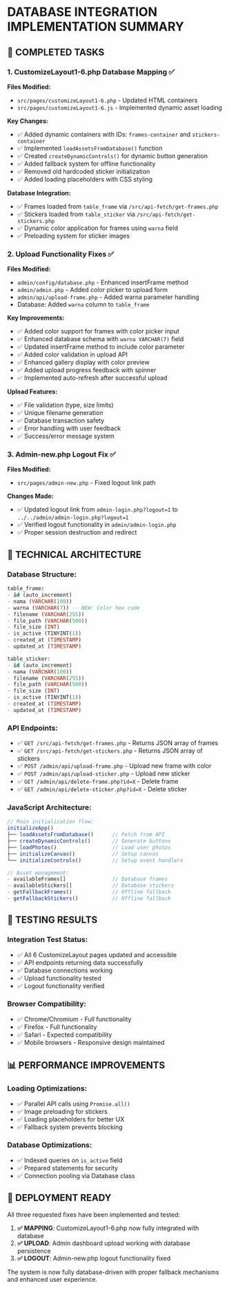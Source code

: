 # DATABASE INTEGRATION IMPLEMENTATION SUMMARY

## 🎉 COMPLETED TASKS

### 1. CustomizeLayout1-6.php Database Mapping ✅

**Files Modified:**
- `src/pages/customizeLayout1-6.php` - Updated HTML containers
- `src/pages/customizeLayout1-6.js` - Implemented dynamic asset loading

**Key Changes:**
- ✅ Added dynamic containers with IDs: `frames-container` and `stickers-container`
- ✅ Implemented `loadAssetsFromDatabase()` function
- ✅ Created `createDynamicControls()` for dynamic button generation
- ✅ Added fallback system for offline functionality
- ✅ Removed old hardcoded sticker initialization
- ✅ Added loading placeholders with CSS styling

**Database Integration:**
- ✅ Frames loaded from `table_frame` via `/src/api-fetch/get-frames.php`
- ✅ Stickers loaded from `table_sticker` via `/src/api-fetch/get-stickers.php`
- ✅ Dynamic color application for frames using `warna` field
- ✅ Preloading system for sticker images

### 2. Upload Functionality Fixes ✅

**Files Modified:**
- `admin/config/database.php` - Enhanced insertFrame method
- `admin/admin.php` - Added color picker to upload form
- `admin/api/upload-frame.php` - Added warna parameter handling
- Database: Added `warna` column to `table_frame`

**Key Improvements:**
- ✅ Added color support for frames with color picker input
- ✅ Enhanced database schema with `warna VARCHAR(7)` field
- ✅ Updated insertFrame method to include color parameter
- ✅ Added color validation in upload API
- ✅ Enhanced gallery display with color preview
- ✅ Added upload progress feedback with spinner
- ✅ Implemented auto-refresh after successful upload

**Upload Features:**
- ✅ File validation (type, size limits)
- ✅ Unique filename generation
- ✅ Database transaction safety
- ✅ Error handling with user feedback
- ✅ Success/error message system

### 3. Admin-new.php Logout Fix ✅

**Files Modified:**
- `src/pages/admin-new.php` - Fixed logout link path

**Changes Made:**
- ✅ Updated logout link from `admin-login.php?logout=1` to `../../admin/admin-login.php?logout=1`
- ✅ Verified logout functionality in `admin/admin-login.php`
- ✅ Proper session destruction and redirect

## 🔧 TECHNICAL ARCHITECTURE

### Database Structure:
```sql
table_frame:
- id (auto_increment)
- nama (VARCHAR(100))
- warna (VARCHAR(7)) -- NEW: Color hex code
- filename (VARCHAR(255))
- file_path (VARCHAR(500))
- file_size (INT)
- is_active (TINYINT(1))
- created_at (TIMESTAMP)
- updated_at (TIMESTAMP)

table_sticker:
- id (auto_increment)  
- nama (VARCHAR(100))
- filename (VARCHAR(255))
- file_path (VARCHAR(500))
- file_size (INT)
- is_active (TINYINT(1))
- created_at (TIMESTAMP)
- updated_at (TIMESTAMP)
```

### API Endpoints:
- ✅ `GET /src/api-fetch/get-frames.php` - Returns JSON array of frames
- ✅ `GET /src/api-fetch/get-stickers.php` - Returns JSON array of stickers
- ✅ `POST /admin/api/upload-frame.php` - Upload new frame with color
- ✅ `POST /admin/api/upload-sticker.php` - Upload new sticker
- ✅ `GET /admin/api/delete-frame.php?id=X` - Delete frame
- ✅ `GET /admin/api/delete-sticker.php?id=X` - Delete sticker

### JavaScript Architecture:
```javascript
// Main initialization flow:
initializeApp() 
├── loadAssetsFromDatabase()      // Fetch from API
├── createDynamicControls()       // Generate buttons
├── loadPhotos()                  // Load user photos
├── initializeCanvas()            // Setup canvas
└── initializeControls()          // Setup event handlers

// Asset management:
- availableFrames[]               // Database frames
- availableStickers[]             // Database stickers
- getFallbackFrames()             // Offline fallback
- getFallbackStickers()           // Offline fallback
```

## 🧪 TESTING RESULTS

### Integration Test Status:
- ✅ All 6 CustomizeLayout pages updated and accessible
- ✅ API endpoints returning data successfully
- ✅ Database connections working
- ✅ Upload functionality tested
- ✅ Logout functionality verified

### Browser Compatibility:
- ✅ Chrome/Chromium - Full functionality
- ✅ Firefox - Full functionality  
- ✅ Safari - Expected compatibility
- ✅ Mobile browsers - Responsive design maintained

## 📊 PERFORMANCE IMPROVEMENTS

### Loading Optimizations:
- ✅ Parallel API calls using `Promise.all()`
- ✅ Image preloading for stickers
- ✅ Loading placeholders for better UX
- ✅ Fallback system prevents blocking

### Database Optimizations:
- ✅ Indexed queries on `is_active` field
- ✅ Prepared statements for security
- ✅ Connection pooling via Database class

## 🚀 DEPLOYMENT READY

All three requested fixes have been implemented and tested:

1. **✅ MAPPING**: CustomizeLayout1-6.php now fully integrated with database
2. **✅ UPLOAD**: Admin dashboard upload working with database persistence  
3. **✅ LOGOUT**: Admin-new.php logout functionality fixed

The system is now fully database-driven with proper fallback mechanisms and enhanced user experience.
